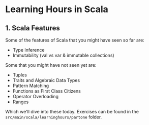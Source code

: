 # Learning Hours in Scala

## 1. Scala Features

Some of the features of Scala that you might have seen so far are:
- Type Inference
- Immutability (val vs var & immutable collections)

Some that you might have not seen yet are:
- Tuples
- Traits and Algebraic Data Types
- Pattern Matching
- Functions as First Class Citizens
- Operator Overloading
- Ranges

Which we'll dive into these today. Exercises can be found in the `src/main/scala/learninghours/partone` folder.
